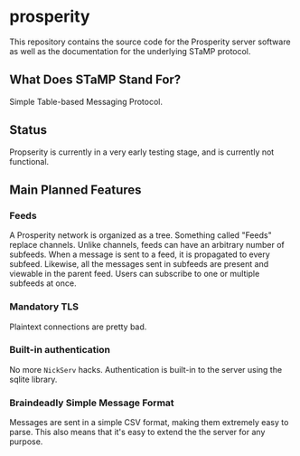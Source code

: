 # prosperity
This repository contains the source code for the Prosperity server software as well as the documentation for the underlying STaMP protocol.

## What Does STaMP Stand For?
Simple Table-based Messaging Protocol.

## Status
Propserity is currently in a very early testing stage, and is currently not functional.

## Main Planned Features

### Feeds
A Prosperity network is organized as a tree. Something called "Feeds" replace channels. Unlike channels, feeds can have an arbitrary number of subfeeds. When a message is sent to a feed, it is propagated to every subfeed. Likewise, all the messages sent in subfeeds are present and viewable in the parent feed. Users can subscribe to one or multiple subfeeds at once.

### Mandatory TLS
Plaintext connections are pretty bad.

### Built-in authentication
No more `NickServ` hacks. Authentication is built-in to the server using the sqlite library.

### Braindeadly Simple Message Format
Messages are sent in a simple CSV format, making them extremely easy to parse. This also means that it's easy to extend the the server for any purpose.
